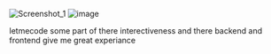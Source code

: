  
![Screenshot_1](https://github.com/user-attachments/assets/a8d25eec-8319-4276-93ab-08dd843e2fa9)
![image](https://github.com/user-attachments/assets/10b7a187-c2fe-4c8f-aa08-1e13a4b12caa)

 letmecode some part of there interectiveness and there backend and frontend give me great experiance 
